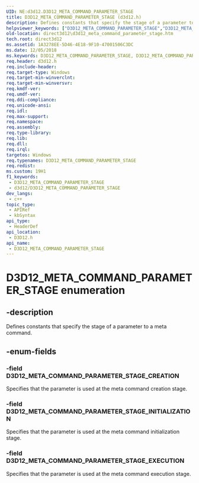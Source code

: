 ```yaml
---
UID: NE:d3d12.D3D12_META_COMMAND_PARAMETER_STAGE
title: D3D12_META_COMMAND_PARAMETER_STAGE (d3d12.h)
description: Defines constants that specify the stage of a parameter to a meta command.
helpviewer_keywords: ["D3D12_META_COMMAND_PARAMETER_STAGE","D3D12_META_COMMAND_PARAMETER_STAGE enumeration","D3D12_META_COMMAND_PARAMETER_STAGE_CREATION","D3D12_META_COMMAND_PARAMETER_STAGE_EXECUTION","D3D12_META_COMMAND_PARAMETER_STAGE_INITIALIZATION","d3d12/D3D12_META_COMMAND_PARAMETER_STAGE","d3d12/D3D12_META_COMMAND_PARAMETER_STAGE_CREATION","d3d12/D3D12_META_COMMAND_PARAMETER_STAGE_EXECUTION","d3d12/D3D12_META_COMMAND_PARAMETER_STAGE_INITIALIZATION","direct3d12.d3d12_meta_command_parameter_stage"]
old-location: direct3d12\d3d12_meta_command_parameter_stage.htm
tech.root: direct3d12
ms.assetid: 1A3278EE-5D46-4E18-9F10-47001506C3DC
ms.date: 12/05/2018
ms.keywords: D3D12_META_COMMAND_PARAMETER_STAGE, D3D12_META_COMMAND_PARAMETER_STAGE enumeration, D3D12_META_COMMAND_PARAMETER_STAGE_CREATION, D3D12_META_COMMAND_PARAMETER_STAGE_EXECUTION, D3D12_META_COMMAND_PARAMETER_STAGE_INITIALIZATION, d3d12/D3D12_META_COMMAND_PARAMETER_STAGE, d3d12/D3D12_META_COMMAND_PARAMETER_STAGE_CREATION, d3d12/D3D12_META_COMMAND_PARAMETER_STAGE_EXECUTION, d3d12/D3D12_META_COMMAND_PARAMETER_STAGE_INITIALIZATION, direct3d12.d3d12_meta_command_parameter_stage
req.header: d3d12.h
req.include-header: 
req.target-type: Windows
req.target-min-winverclnt: 
req.target-min-winversvr: 
req.kmdf-ver: 
req.umdf-ver: 
req.ddi-compliance: 
req.unicode-ansi: 
req.idl: 
req.max-support: 
req.namespace: 
req.assembly: 
req.type-library: 
req.lib: 
req.dll: 
req.irql: 
targetos: Windows
req.typenames: D3D12_META_COMMAND_PARAMETER_STAGE
req.redist: 
ms.custom: 19H1
f1_keywords:
 - D3D12_META_COMMAND_PARAMETER_STAGE
 - d3d12/D3D12_META_COMMAND_PARAMETER_STAGE
dev_langs:
 - c++
topic_type:
 - APIRef
 - kbSyntax
api_type:
 - HeaderDef
api_location:
 - D3D12.h
api_name:
 - D3D12_META_COMMAND_PARAMETER_STAGE
---
```


# D3D12_META_COMMAND_PARAMETER_STAGE enumeration


## -description

Defines constants that specify the stage of a parameter to a meta command.

## -enum-fields

### -field D3D12_META_COMMAND_PARAMETER_STAGE_CREATION

Specifies that the parameter is used at the meta command creation stage.

### -field D3D12_META_COMMAND_PARAMETER_STAGE_INITIALIZATION

Specifies that the parameter is used at the meta command initialization stage.

### -field D3D12_META_COMMAND_PARAMETER_STAGE_EXECUTION

Specifies that the parameter is used at the meta command execution stage.

